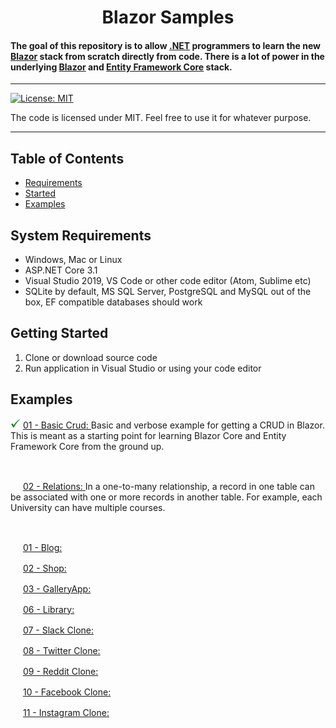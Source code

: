 # 

<h1 align="center">
   Blazor Samples
  <br>
  
  #### The goal of this repository is to allow [.NET](https://dotnet.microsoft.com/) programmers to learn the new [Blazor](https://dotnet.microsoft.com/apps/aspnet/web-apps/blazor) stack from scratch directly from code. There is a lot of power in the underlying [Blazor](https://dotnet.microsoft.com/apps/aspnet/web-apps/blazor) and [Entity Framework Core](https://docs.microsoft.com/en-us/ef/) stack.
  
</h1>

<hr>


[![License: MIT](https://img.shields.io/badge/License-MIT-yellow.svg)](https://github.com/FaberSanZ/Blazor-Samples/blob/master/LICENSE)

The code is licensed under MIT. Feel free to use it for whatever purpose.

<hr>

## Table of Contents
+ [Requirements](#Requirements)
+ [Started](#Started)
+ [Examples](#Examples)




## <a name="Requirements"></a> System Requirements

* Windows, Mac or Linux
* ASP.NET Core 3.1
* Visual Studio 2019, VS Code or other code editor (Atom, Sublime etc)
* SQLite by default, MS SQL Server, PostgreSQL and MySQL out of the box, EF compatible databases should work


## <a name="Started"></a> Getting Started

1. Clone or download source code
2. Run application in Visual Studio or using your code editor




## <a name="Examples"></a> Examples



<img src="GitStuff/tick.png" width="16" height="16"> [01 - Basic Crud: ](https://github.com/FaberSanZ/Blazor-Samples/tree/master/Src/Crud) 
Basic and verbose example for getting a CRUD in Blazor. This is meant as a starting 
point for learning Blazor Core and Entity Framework Core from the ground up. 
 
<br />

<img src="GitStuff/wip.ico" width="16" height="16"> [02 - Relations: ](https://github.com/FaberSanZ/Blazor-Samples/tree/master/Src/Crud) 
In a one-to-many relationship, a record in one table can be associated with one or more records 
in another table. For example, each University can have multiple courses. 

<br />




<img src="GitStuff/wip.ico" width="16" height="16"> [01 - Blog: ](https://github.com/FaberSanZ/Blazor-Samples/tree/master/Src/Crud) 
<br />


<img src="GitStuff/wip.ico" width="16" height="16"> [02 - Shop: ](https://github.com/FaberSanZ/Blazor-Samples/tree/master/Src/Crud) 
<br />


<img src="GitStuff/wip.ico" width="16" height="16"> [03 - GalleryApp: ](https://github.com/FaberSanZ/Blazor-Samples/tree/master/Src/Crud) 
<br />


<img src="GitStuff/wip.ico" width="16" height="16"> [06 - Library: ](https://github.com/FaberSanZ/Blazor-Samples/tree/master/Src/Crud) 
<br />


<img src="GitStuff/wip.ico" width="16" height="16"> [07 - Slack Clone: ](https://github.com/FaberSanZ/Blazor-Samples/tree/master/Src/Crud) 
<br />


<img src="GitStuff/wip.ico" width="16" height="16"> [08 - Twitter Clone: ](https://github.com/FaberSanZ/Blazor-Samples/tree/master/Src/Crud) 
<br />


<img src="GitStuff/wip.ico" width="16" height="16"> [09 - Reddit Clone: ](https://github.com/FaberSanZ/Blazor-Samples/tree/master/Src/Crud) 
<br />


<img src="GitStuff/wip.ico" width="16" height="16"> [10 - Facebook Clone: ](https://github.com/FaberSanZ/Blazor-Samples/tree/master/Src/Crud) 
<br />


<img src="GitStuff/wip.ico" width="16" height="16"> [11 - Instagram Clone: ](https://github.com/FaberSanZ/Blazor-Samples/tree/master/Src/Crud) 
<br />





